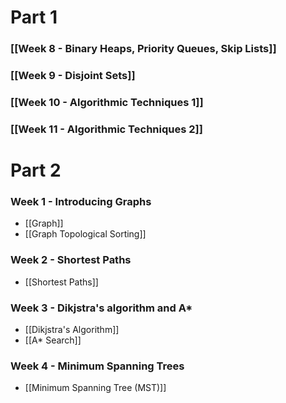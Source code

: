# Part 1
### [[Week 8 - Binary Heaps, Priority Queues, Skip Lists]]
### [[Week 9 - Disjoint Sets]]
### [[Week 10 - Algorithmic Techniques 1]]
### [[Week 11 - Algorithmic Techniques 2]]

# Part 2

### Week 1 - Introducing Graphs
- [[Graph]]
- [[Graph Topological Sorting]]

### Week 2 - Shortest Paths
- [[Shortest Paths]]

### Week 3 - Dikjstra's algorithm and A*
- [[Dikjstra's Algorithm]]
- [[A* Search]]

### Week 4 - Minimum Spanning Trees
- [[Minimum Spanning Tree (MST)]]